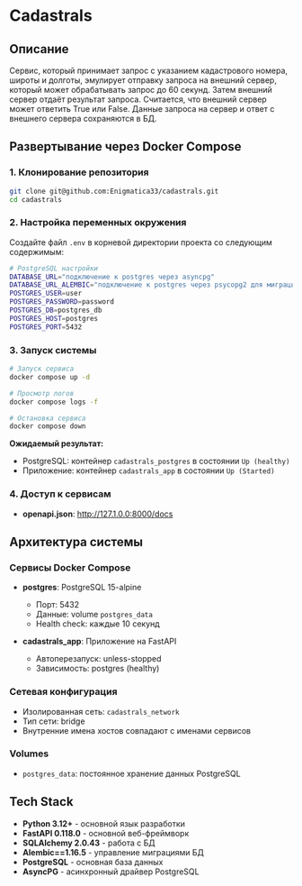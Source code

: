 # Cadastrals

## Описание

Сервис, который принимает запрос с указанием кадастрового номера, широты и долготы, эмулирует отправку запроса на внешний сервер, который может обрабатывать запрос до 60 секунд. Затем внешний сервер отдаёт результат запроса. Считается, что внешний сервер может ответить True или False. Данные запроса на сервер и ответ с внешнего сервера сохраняются в БД.



## Развертывание через Docker Compose

### 1. Клонирование репозитория

```bash
git clone git@github.com:Enigmatica33/cadastrals.git
cd cadastrals
```

### 2. Настройка переменных окружения

Создайте файл `.env` в корневой директории проекта со следующим содержимым:

```bash
# PostgreSQL настройки
DATABASE_URL="подключение к postgres через asyncpg"
DATABASE_URL_ALEMBIC="подключение к postgres через psycopg2 для миграций alembic"
POSTGRES_USER=user
POSTGRES_PASSWORD=password
POSTGRES_DB=postgres_db
POSTGRES_HOST=postgres
POSTGRES_PORT=5432
```


### 3. Запуск системы

```bash
# Запуск сервиса
docker compose up -d

# Просмотр логов
docker compose logs -f

# Остановка сервиса
docker compose down
```


**Ожидаемый результат:**
- PostgreSQL: контейнер `cadastrals_postgres` в состоянии `Up (healthy)`
- Приложение: контейнер `cadastrals_app` в состоянии `Up (Started)`

### 4. Доступ к сервисам

- **openapi.json**: http://127.1.0.0:8000/docs

## Архитектура системы

### Сервисы Docker Compose

- **postgres**: PostgreSQL 15-alpine
  - Порт: 5432
  - Данные: volume `postgres_data`
  - Health check: каждые 10 секунд

- **cadastrals_app**: Приложение на FastAPI
  - Автоперезапуск: unless-stopped
  - Зависимость: postgres (healthy)

### Сетевая конфигурация

- Изолированная сеть: `cadastrals_network`
- Тип сети: bridge
- Внутренние имена хостов совпадают с именами сервисов

### Volumes

- `postgres_data`: постоянное хранение данных PostgreSQL


## Tech Stack
- **Python 3.12+** - основной язык разработки
- **FastAPI 0.118.0** - основной веб-фреймворк
- **SQLAlchemy 2.0.43** - работа с БД
- **Alembic==1.16.5** - управление миграциями БД
- **PostgreSQL** - основная база данных
- **AsyncPG** - асинхронный драйвер PostgreSQL
